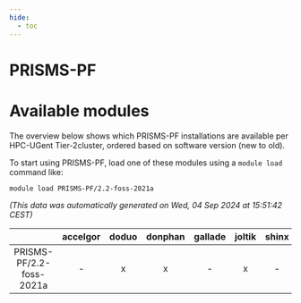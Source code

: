 ```yaml
---
hide:
  - toc
---
```


PRISMS-PF
=========

# Available modules


The overview below shows which PRISMS-PF installations are available per HPC-UGent Tier-2cluster, ordered based on software version (new to old).

To start using PRISMS-PF, load one of these modules using a `module load` command like:

```shell
module load PRISMS-PF/2.2-foss-2021a
```

*(This data was automatically generated on Wed, 04 Sep 2024 at 15:51:42 CEST)*  

| |accelgor|doduo|donphan|gallade|joltik|shinx|skitty|
| :---: | :---: | :---: | :---: | :---: | :---: | :---: | :---: |
|PRISMS-PF/2.2-foss-2021a|-|x|x|-|x|-|x|
